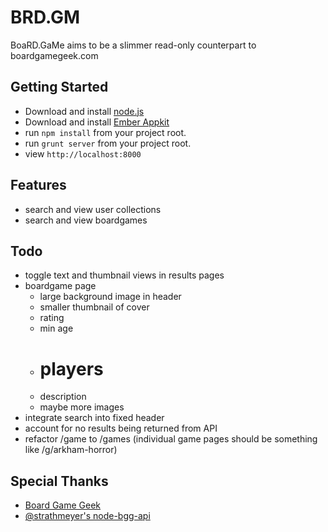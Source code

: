 # BRD.GM

BoaRD.GaMe aims to be a slimmer read-only counterpart to boardgamegeek.com

## Getting Started
* Download and install [node.js](http://nodejs.org/)
* Download and install [Ember Appkit](https://github.com/stefanpenner/ember-app-kit)
* run `npm install` from your project root.
* run `grunt server` from your project root.
* view `http://localhost:8000`

## Features
- search and view user collections
- search and view boardgames

## Todo
- toggle text and thumbnail views in results pages
- boardgame page
  - large background image in header
  - smaller thumbnail of cover
  - rating
  - min age
  - # players
  - description
  - maybe more images
- integrate search into fixed header
- account for no results being returned from API
- refactor /game to /games (individual game pages should be something like /g/arkham-horror)

## Special Thanks
- [Board Game Geek](http://boardgamegeek.com)
- [@strathmeyer's node-bgg-api](https://github.com/strathmeyer/node-bgg-api)

